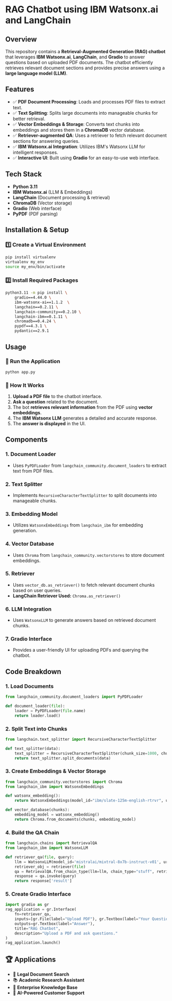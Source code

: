 # RAG Chatbot using IBM Watsonx.ai and LangChain

## Overview
This repository contains a **Retrieval-Augmented Generation (RAG) chatbot** that leverages **IBM Watsonx.ai**, **LangChain**, and **Gradio** to answer questions based on uploaded PDF documents. The chatbot efficiently retrieves relevant document sections and provides precise answers using a **large language model (LLM)**.

## Features
- ✅ **PDF Document Processing**: Loads and processes PDF files to extract text.
- ✅ **Text Splitting**: Splits large documents into manageable chunks for better retrieval.
- ✅ **Vector Embeddings & Storage**: Converts text chunks into embeddings and stores them in a **ChromaDB** vector database.
- ✅ **Retriever-augmented QA**: Uses a retriever to fetch relevant document sections for answering queries.
- ✅ **IBM Watsonx.ai Integration**: Utilizes IBM's Watsonx LLM for intelligent responses.
- ✅ **Interactive UI**: Built using **Gradio** for an easy-to-use web interface.

## Tech Stack
- **Python 3.11**
- **IBM Watsonx.ai** (LLM & Embeddings)
- **LangChain** (Document processing & retrieval)
- **ChromaDB** (Vector storage)
- **Gradio** (Web interface)
- **PyPDF** (PDF parsing)

## Installation & Setup
### 1️⃣ Create a Virtual Environment
```bash
pip install virtualenv
virtualenv my_env
source my_env/bin/activate
```

### 2️⃣ Install Required Packages
```bash
python3.11 -m pip install \
    gradio==4.44.0 \
    ibm-watsonx-ai==1.1.2  \
    langchain==0.2.11 \
    langchain-community==0.2.10 \
    langchain-ibm==0.1.11 \
    chromadb==0.4.24 \
    pypdf==4.3.1 \
    pydantic==2.9.1
```

## Usage
### 🚀 Run the Application
```bash
python app.py
```

### 📜 How It Works
1. **Upload a PDF file** to the chatbot interface.
2. **Ask a question** related to the document.
3. The bot **retrieves relevant information** from the PDF using **vector embeddings**.
4. The **IBM Watsonx LLM** generates a detailed and accurate response.
5. The **answer is displayed** in the UI.

## Components
### 1. Document Loader
- Uses `PyPDFLoader` from `langchain_community.document_loaders` to extract text from PDF files.

### 2. Text Splitter
- Implements `RecursiveCharacterTextSplitter` to split documents into manageable chunks.

### 3. Embedding Model
- Utilizes `WatsonxEmbeddings` from `langchain_ibm` for embedding generation.

### 4. Vector Database
- Uses `Chroma` from `langchain_community.vectorstores` to store document embeddings.

### 5. Retriever
- Uses `vector_db.as_retriever()` to fetch relevant document chunks based on user queries.
- **LangChain Retriever Used:** `Chroma.as_retriever()`

### 6. LLM Integration
- Uses `WatsonxLLM` to generate answers based on retrieved document chunks.

### 7. Gradio Interface
- Provides a user-friendly UI for uploading PDFs and querying the chatbot.


## Code Breakdown
### **1. Load Documents**
```python
from langchain_community.document_loaders import PyPDFLoader

def document_loader(file):
    loader = PyPDFLoader(file.name)
    return loader.load()
```
### **2. Split Text into Chunks**
```python
from langchain.text_splitter import RecursiveCharacterTextSplitter

def text_splitter(data):
    text_splitter = RecursiveCharacterTextSplitter(chunk_size=1000, chunk_overlap=50)
    return text_splitter.split_documents(data)
```
### **3. Create Embeddings & Vector Storage**
```python
from langchain_community.vectorstores import Chroma
from langchain_ibm import WatsonxEmbeddings

def watsonx_embedding():
    return WatsonxEmbeddings(model_id="ibm/slate-125m-english-rtrvr", url="https://us-south.ml.cloud.ibm.com")

def vector_database(chunks):
    embedding_model = watsonx_embedding()
    return Chroma.from_documents(chunks, embedding_model)
```
### **4. Build the QA Chain**
```python
from langchain.chains import RetrievalQA
from langchain_ibm import WatsonxLLM

def retriever_qa(file, query):
    llm = WatsonxLLM(model_id='mistralai/mixtral-8x7b-instruct-v01', url="https://us-south.ml.cloud.ibm.com")
    retriever_obj = retriever(file)
    qa = RetrievalQA.from_chain_type(llm=llm, chain_type="stuff", retriever=retriever_obj)
    response = qa.invoke(query)
    return response['result']
```
### **5. Create Gradio Interface**
```python
import gradio as gr
rag_application = gr.Interface(
    fn=retriever_qa,
    inputs=[gr.File(label="Upload PDF"), gr.Textbox(label="Your Question")],
    outputs=gr.Textbox(label="Answer"),
    title="RAG Chatbot",
    description="Upload a PDF and ask questions."
)
rag_application.launch()
```

## 🏆 Applications
- 📄 **Legal Document Search**
- 📚 **Academic Research Assistant**
- 🏢 **Enterprise Knowledge Base**
- 🤖 **AI-Powered Customer Support**

